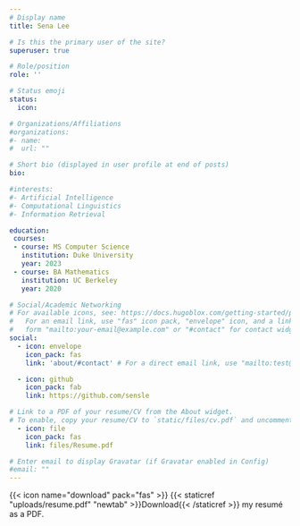 ```yaml
---
# Display name
title: Sena Lee

# Is this the primary user of the site?
superuser: true

# Role/position
role: ''

# Status emoji
status:
  icon: 

# Organizations/Affiliations
#organizations:
#- name: 
#  url: ""

# Short bio (displayed in user profile at end of posts)
bio: 

#interests:
#- Artificial Intelligence
#- Computational Linguistics
#- Information Retrieval

education:
 courses:
 - course: MS Computer Science
   institution: Duke University
   year: 2023
 - course: BA Mathematics
   institution: UC Berkeley
   year: 2020

# Social/Academic Networking
# For available icons, see: https://docs.hugoblox.com/getting-started/page-builder/#icons
#   For an email link, use "fas" icon pack, "envelope" icon, and a link in the
#   form "mailto:your-email@example.com" or "#contact" for contact widget.
social:
  - icon: envelope
    icon_pack: fas
    link: 'about/#contact' # For a direct email link, use "mailto:test@example.org".

  - icon: github
    icon_pack: fab
    link: https://github.com/sensle

# Link to a PDF of your resume/CV from the About widget.
# To enable, copy your resume/CV to `static/files/cv.pdf` and uncomment the lines below.
  - icon: file
    icon_pack: fas
    link: files/Resume.pdf

# Enter email to display Gravatar (if Gravatar enabled in Config)
#email: ""
---
```


{{< icon name="download" pack="fas" >}} {{< staticref "uploads/resume.pdf" "newtab" >}}Download{{< /staticref >}} my resumé as a PDF.
